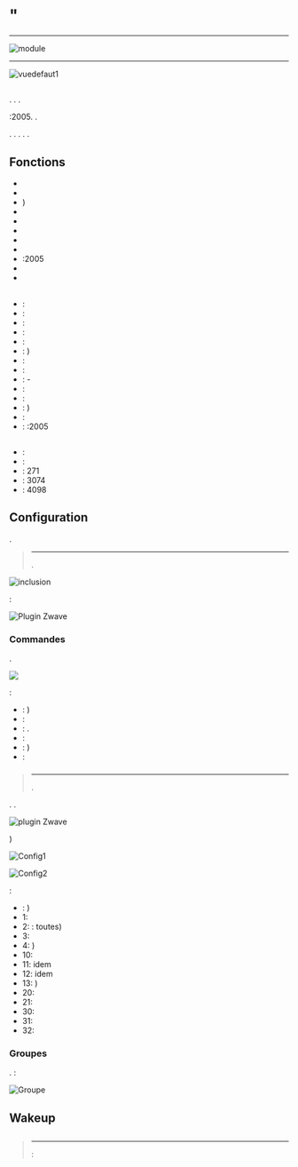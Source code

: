 # "

****

![module](images/fibaro.fgsd102/module.jpg)

****

![vuedefaut1](images/fibaro.fgsd102/vuedefaut1.jpg)

## 

. . .

:2005. .

. . . . .

## Fonctions

-   
-   
-   )
-   
-   
-   
-   
-   
-   :2005
-   
-   

## 

-    : 
-    : 
-    : 
-    : 
-    : 
-    : )
-    : 
-    : 
-    : -
-    : 
-   : 
-    : )
-    : 
-    : :2005

## 

-    : 
-    : 
-    : 271
-    : 3074
-    : 4098

## Configuration

 [](https://doc.jeedom.com/es_ES/plugins/automation%20protocol/openzwave/).

> ****
>
> .

![inclusion](images/fibaro.fgsd102/inclusion.jpg)

 :

![Plugin Zwave](images/fibaro.fgsd102/information.jpg)

### Commandes

.

![](images/fibaro.fgsd102/commandes.jpg)

 :

-    : )
-    : 
-    : . 
-    : 
-    : )
-    : 

### 

> ****
>
> .

. .

![ plugin Zwave](images/plugin/bouton_configuration.jpg)

)

![Config1](images/fibaro.fgsd102/config1.jpg)

![Config2](images/fibaro.fgsd102/config2.jpg)

 :

-    : )
-   1: 
-   2:  : toutes)
-   3: 
-   4: )
-   10: 
-   11: idem
-   12: idem
-   13: )
-   20: 
-   21: 
-   30: 
-   31: 
-   32: 

### Groupes

. :

![Groupe](images/fibaro.fgsd102/groupe.jpg)

## 

### 

## Wakeup



## 

> ****
>
>  : 
